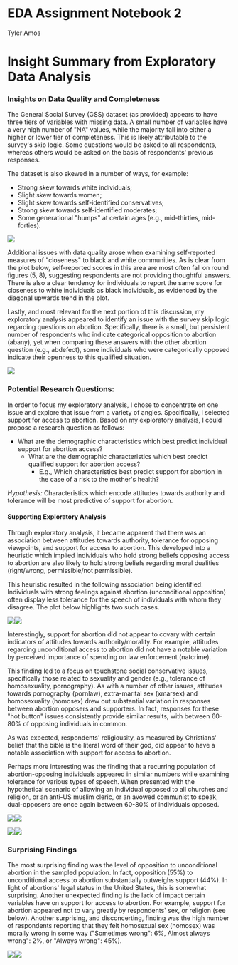 EDA Assignment Notebook 2
================
Tyler Amos

Insight Summary from Exploratory Data Analysis
==============================================

### Insights on Data Quality and Completeness

The General Social Survey (GSS) dataset (as provided) appears to have three tiers of variables with missing data. A small number of variables have a very high number of "NA" values, while the majority fall into either a higher or lower tier of completeness. This is likely attributable to the survey's skip logic. Some questions would be asked to all respondents, whereas others would be asked on the basis of respondents' previous responses.

The dataset is also skewed in a number of ways, for example:

-   Strong skew towards white individuals;
-   Slight skew towards women;
-   Slight skew towards self-identified conservatives;
-   Strong skew towards self-identified moderates;
-   Some generational "humps" at certain ages (e.g., mid-thirties, mid-forties).

![](EDA_TAMOS_2_files/figure-markdown_github-ascii_identifiers/unnamed-chunk-2-1.png)

Additional issues with data quality arose when examining self-reported measures of "closeness" to black and white communities. As is clear from the plot below, self-reported scores in this area are most often fall on round figures (5, 8), suggesting respondents are not providing thoughtful answers. There is also a clear tendency for individuals to report the same score for closeness to white individuals as black individuals, as evidenced by the diagonal upwards trend in the plot.

Lastly, and most relevant for the next portion of this discussion, my exploratory analysis appeared to identify an issue with the survey skip logic regarding questions on abortion. Specifically, there is a small, but persistent number of respondents who indicate categorical opposition to abortion (abany), yet when comparing these answers with the other abortion question (e.g., abdefect), some individuals who were categorically opposed indicate their openness to this qualified situation.

![](EDA_TAMOS_2_files/figure-markdown_github-ascii_identifiers/unnamed-chunk-3-1.png)

### Potential Research Questions:

In order to focus my exploratory analysis, I chose to concentrate on one issue and explore that issue from a variety of angles. Specifically, I selected support for access to abortion. Based on my exploratory analysis, I could propose a research question as follows:

-   What are the demographic characteristics which best predict individual support for abortion access?
    -   What are the demographic characteristics which best predict qualified support for abortion access?
        -   E.g., Which characteristics best predict support for abortion in the case of a risk to the mother's health?

*Hypothesis:* Characteristics which encode attitudes towards authority and tolerance will be most predictive of support for abortion.

#### Supporting Exploratory Analysis

Through exploratory analysis, it became apparent that there was an association between attitudes towards authority, tolerance for opposing viewpoints, and support for access to abortion. This developed into a heuristic which implied individuals who hold strong beliefs opposing access to abortion are also likely to hold strong beliefs regarding moral dualities (right/wrong, permissible/not permissible).

This heuristic resulted in the following association being identified: Individuals with strong feelings against abortion (unconditional opposition) often display less tolerance for the speech of individuals with whom they disagree. The plot below highlights two such cases.

![](EDA_TAMOS_2_files/figure-markdown_github-ascii_identifiers/unnamed-chunk-4-1.png)![](EDA_TAMOS_2_files/figure-markdown_github-ascii_identifiers/unnamed-chunk-4-2.png)

Interestingly, support for abortion did not appear to covary with certain indicators of attitudes towards authority/morality. For example, attitudes regarding unconditional access to abortion did not have a notable variation by perceived importance of spending on law enforcement (natcrime).

This finding led to a focus on touchstone social conservative issues, specifically those related to sexuality and gender (e.g., tolerance of homosexuality, pornography). As with a number of other issues, attitudes towards pornography (pornlaw), extra-marital sex (xmarsex) and homosexuality (homosex) drew out substantial variation in responses between abortion opposers and supporters. In fact, responses for these "hot button" issues consistently provide similar results, with between 60-80% of opposing individuals in common.

As was expected, respondents' religiousity, as measured by Christians' belief that the bible is the literal word of their god, did appear to have a notable association with support for access to abortion.

Perhaps more interesting was the finding that a recurring population of abortion-opposing individuals appeared in similar numbers while examining tolerance for various types of speech. When presented with the hypothetical scenario of allowing an individual opposed to all churches and religion, or an anti-US muslim cleric, or an avowed communist to speak, dual-opposers are once again between 60-80% of individuals opposed.

![](EDA_TAMOS_2_files/figure-markdown_github-ascii_identifiers/unnamed-chunk-5-1.png)![](EDA_TAMOS_2_files/figure-markdown_github-ascii_identifiers/unnamed-chunk-5-2.png)

![](EDA_TAMOS_2_files/figure-markdown_github-ascii_identifiers/unnamed-chunk-6-1.png)![](EDA_TAMOS_2_files/figure-markdown_github-ascii_identifiers/unnamed-chunk-6-2.png)

### Surprising Findings

The most surprising finding was the level of opposition to unconditional abortion in the sampled population. In fact, opposition (55%) to unconditional access to abortion substantially outweighs support (44%). In light of abortions' legal status in the United States, this is somewhat surprising. Another unexpected finding is the lack of impact certain variables have on support for access to abortion. For example, support for abortion appeared not to vary greatly by respondents' sex, or religion (see below). Another surprising, and disconcerting, finding was the high number of respondents reporting that they felt homosexual sex (homosex) was morally wrong in some way ("Sometimes wrong": 6%, Almost always wrong": 2%, or "Always wrong": 45%).

![](EDA_TAMOS_2_files/figure-markdown_github-ascii_identifiers/unnamed-chunk-7-1.png)![](EDA_TAMOS_2_files/figure-markdown_github-ascii_identifiers/unnamed-chunk-7-2.png)
